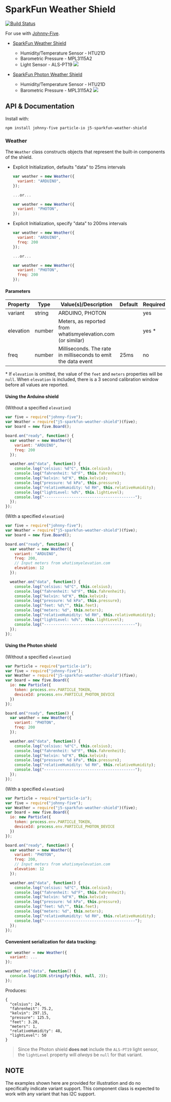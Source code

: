 # SparkFun Weather Shield


[![Build Status](https://travis-ci.org/rwaldron/j5-sparkfun-weather-shield.svg?branch=master)](https://travis-ci.org/rwaldron/j5-sparkfun-weather-shield)

For use with [Johnny-Five](https://github.com/rwaldron/johnny-five).


- [SparkFun Weather Shield](https://www.sparkfun.com/products/12081)
  + Humidity/Temperature Sensor - HTU21D
  + Barometric Pressure - MPL3115A2
  + Light Sensor - ALS-PT19
  ![](https://cdn.sparkfun.com//assets/parts/8/7/0/7/12081-01.jpg)
  
- [SparkFun Photon Weather Shield](https://www.sparkfun.com/products/13630)
  + Humidity/Temperature Sensor - HTU21D
  + Barometric Pressure - MPL3115A2
  ![](https://cdn.sparkfun.com//assets/parts/1/1/0/1/7/13630-01a.jpg)

## API & Documentation

Install with: 

```
npm install johnny-five particle-io j5-sparkfun-weather-shield
```


### Weather 

The `Weather` class constructs objects that represent the built-in components of the shield.

- Explicit Initialization, defaults "data" to 25ms intervals
  ```js
  var weather = new Weather({
    variant: "ARDUINO",
  });

  ...or...
  
  var weather = new Weather({
    variant: "PHOTON",
  });
  ```

- Explicit Initialization, specify "data" to 200ms intervals
  ```js
  var weather = new Weather({
    variant: "ARDUINO",
    freq: 200
  });

  ...or...

  var weather = new Weather({
    variant: "PHOTON",
    freq: 200
  });
  ```



#### Parameters

| Property   | Type      | Value(s)/Description      | Default | Required |
|------------|-----------|---------------------------|---------|----------|
| variant    | string    | ARDUINO, PHOTON           |         | yes      |
| elevation  | number    | Meters, as reported from whatismyelevation.com (or similar)           |         | yes \*      |
| freq       | number    | Milliseconds. The rate in milliseconds to emit the data event |    25ms     | no      |


\* If `elevation` is omitted, the value of the `feet` and `meters` properties will be `null`. When `elevation` is included, there is a 3 second calibration window before all values are reported.


#### Using the Arduino shield

(Without a specified `elevation`)

```js
var five = require("johnny-five");
var Weather = require("j5-sparkfun-weather-shield")(five);
var board = new five.Board();

board.on("ready", function() {
  var weather = new Weather({
    variant: "ARDUINO",
    freq: 200
  });

  weather.on("data", function() {
    console.log("celsius: %d°C", this.celsius);
    console.log("fahrenheit: %d°F", this.fahrenheit);
    console.log("kelvin: %d°K", this.kelvin);
    console.log("pressure: %d kPa", this.pressure);
    console.log("relativeHumidity: %d RH", this.relativeHumidity);
    console.log("lightLevel: %d%", this.lightLevel);
    console.log("----------------------------------------");
  });
});
```

(With a specified `elevation`)

```js
var five = require("johnny-five");
var Weather = require("j5-sparkfun-weather-shield")(five);
var board = new five.Board();

board.on("ready", function() {
  var weather = new Weather({
    variant: "ARDUINO",
    freq: 200, 
    // Input meters from whatismyelevation.com
    elevation: 12 
  });

  weather.on("data", function() {
    console.log("celsius: %d°C", this.celsius);
    console.log("fahrenheit: %d°F", this.fahrenheit);
    console.log("kelvin: %d°K", this.kelvin);
    console.log("pressure: %d kPa", this.pressure);
    console.log("feet: %d\"", this.feet);
    console.log("meters: %d", this.meters);
    console.log("relativeHumidity: %d RH", this.relativeHumidity);
    console.log("lightLevel: %d%", this.lightLevel);
    console.log("----------------------------------------");
  });
});
```



#### Using the Photon shield

(Without a specified `elevation`)

```js
var Particle = require("particle-io");
var five = require("johnny-five");
var Weather = require("j5-sparkfun-weather-shield")(five);
var board = new five.Board({
  io: new Particle({
    token: process.env.PARTICLE_TOKEN,
    deviceId: process.env.PARTICLE_PHOTON_DEVICE
  })
});

board.on("ready", function() {
  var weather = new Weather({
    variant: "PHOTON",
    freq: 200
  });

  weather.on("data", function() {
    console.log("celsius: %d°C", this.celsius);
    console.log("fahrenheit: %d°F", this.fahrenheit);
    console.log("kelvin: %d°K", this.kelvin);
    console.log("pressure: %d kPa", this.pressure);
    console.log("relativeHumidity: %d RH", this.relativeHumidity);
    console.log("----------------------------------------");
  });
});
```

(With a specified `elevation`)

```js
var Particle = require("particle-io");
var five = require("johnny-five");
var Weather = require("j5-sparkfun-weather-shield")(five);
var board = new five.Board({
  io: new Particle({
    token: process.env.PARTICLE_TOKEN,
    deviceId: process.env.PARTICLE_PHOTON_DEVICE
  })
});

board.on("ready", function() {
  var weather = new Weather({
    variant: "PHOTON",
    freq: 200,
    // Input meters from whatismyelevation.com
    elevation: 12     
  });

  weather.on("data", function() {
    console.log("celsius: %d°C", this.celsius);
    console.log("fahrenheit: %d°F", this.fahrenheit);
    console.log("kelvin: %d°K", this.kelvin);
    console.log("pressure: %d kPa", this.pressure);
    console.log("feet: %d\"", this.feet);
    console.log("meters: %d", this.meters);
    console.log("relativeHumidity: %d RH", this.relativeHumidity);
    console.log("----------------------------------------");
  });
});
```


#### Convenient serialization for data tracking: 

```js
var weather = new Weather({
  variant: ...
});

weather.on("data", function() {
  console.log(JSON.stringify(this, null, 2));
});
```

Produces: 

```
{
  "celsius": 24,
  "fahrenheit": 75.2,
  "kelvin": 297.15,
  "pressure": 125.5,
  "feet": 3.28,
  "meters": 1,
  "relativeHumidity": 48,
  "lightLevel": 50
}
```

> Since the Photon shield **does not** include the `ALS-PT19` light sensor, the `lightLevel` property will _always_ be `null` for that variant.


## NOTE

The examples shown here are provided for illustration and do no specifically indicate variant  support. This component class is expected to work with any variant  that has I2C support. 
